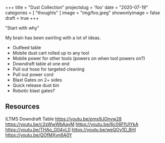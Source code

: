 +++
title = "Dust Collection"
projectslug = 'foo'
date = "2020-07-19"
categories = [ "thoughts" ]
image = "img/foo.jpeg"
showonlyimage = false
draft = true
+++

"Start with why"
<!--more-->

My brain has been swirling with a lot of ideas.

* Outfeed table
* Mobile dust cart rolled up to any tool
* Mobile power for other tools (powers on when tool powers on?)
* Downdraft table at one end
* Pull out hose for targeted cleaning
* Pull out power cord
* Blast Gates on 2+ sides
* Quick release dust bin
* Robotic blast gates?

## Resources
ILTMS Downdraft Table
https://youtu.be/pmx9JOnyw28
https://youtu.be/c2sWwWbAayM
https://youtu.be/6c06FfUlYkA
https://youtu.be/THAo_G04yL0
https://youtu.be/weQOy1D_8HI
https://youtu.be/QOfMXvn6A0Y
